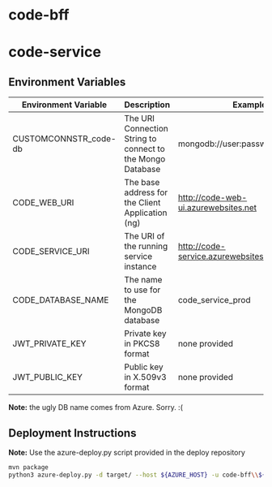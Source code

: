 # code-bff

# code-service

## Environment Variables

|Environment Variable |Description                                               |Example|
|---------------------|----------------------------------------------------------|-------|
|CUSTOMCONNSTR_code-db|The URI Connection String to connect to the Mongo Database|mongodb://user:password@host:port|
|CODE_WEB_URI         |The base address for the Client Application (ng)          |http://code-web-ui.azurewebsites.net|
|CODE_SERVICE_URI     |The URI of the running service instance                   |http://code-service.azurewebsites.net/api/v1|
|CODE_DATABASE_NAME   |The name to use for the MongoDB database                  |code_service_prod|
|JWT_PRIVATE_KEY      |Private key in PKCS8 format                               |none provided|
|JWT_PUBLIC_KEY       |Public key in X.509v3 format                              |none provided|

**Note:** the ugly DB name comes from Azure. Sorry. :(

## Deployment Instructions

**Note:** Use the azure-deploy.py script provided in the deploy repository

```sh
mvn package
python3 azure-deploy.py -d target/ --host ${AZURE_HOST} -u code-bff\\${DEPLOY_USER}
```
